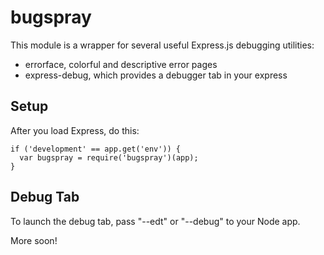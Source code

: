 bugspray
========

This module is a wrapper for several useful Express.js debugging utilities:

- errorface, colorful and descriptive error pages
- express-debug, which provides a debugger tab in your express

Setup
---

After you load Express, do this:

    if ('development' == app.get('env')) {
      var bugspray = require('bugspray')(app);
    }


Debug Tab
---

To launch the debug tab, pass "--edt" or "--debug" to your Node app.

More soon!